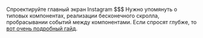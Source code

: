 Спроектируйте главный экран Instagram
$$$
Нужно упомянуть о типовых компонентах, реализации бесконечного скролла, пробрасывании событий между компонентами.
Если спросят глубже, то <a href="https://www.educative.io/courses/grokking-the-system-design-interview/m2yDVZnQ8lG">вот очень подробный гайд</a>.